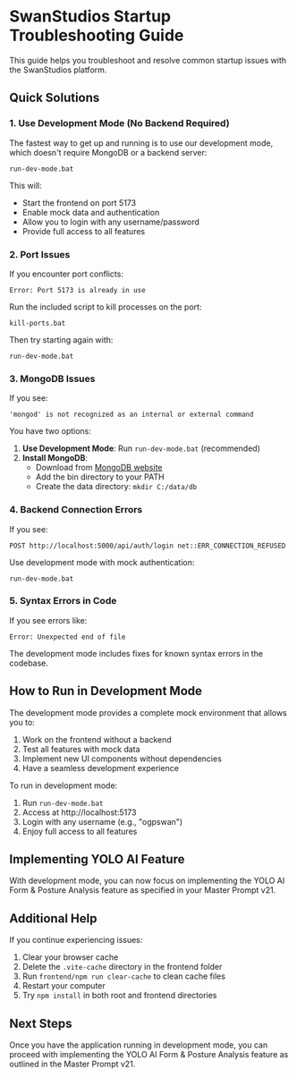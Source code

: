 # SwanStudios Startup Troubleshooting Guide

This guide helps you troubleshoot and resolve common startup issues with the SwanStudios platform.

## Quick Solutions

### 1. Use Development Mode (No Backend Required)

The fastest way to get up and running is to use our development mode, which doesn't require MongoDB or a backend server:

```
run-dev-mode.bat
```

This will:
- Start the frontend on port 5173
- Enable mock data and authentication
- Allow you to login with any username/password
- Provide full access to all features

### 2. Port Issues

If you encounter port conflicts:

```
Error: Port 5173 is already in use
```

Run the included script to kill processes on the port:

```
kill-ports.bat
```

Then try starting again with:

```
run-dev-mode.bat
```

### 3. MongoDB Issues

If you see:

```
'mongod' is not recognized as an internal or external command
```

You have two options:

1. **Use Development Mode**: Run `run-dev-mode.bat` (recommended)
2. **Install MongoDB**: 
   - Download from [MongoDB website](https://www.mongodb.com/try/download/community)
   - Add the bin directory to your PATH
   - Create the data directory: `mkdir C:/data/db`

### 4. Backend Connection Errors

If you see:

```
POST http://localhost:5000/api/auth/login net::ERR_CONNECTION_REFUSED
```

Use development mode with mock authentication:

```
run-dev-mode.bat
```

### 5. Syntax Errors in Code

If you see errors like:

```
Error: Unexpected end of file
```

The development mode includes fixes for known syntax errors in the codebase.

## How to Run in Development Mode

The development mode provides a complete mock environment that allows you to:

1. Work on the frontend without a backend
2. Test all features with mock data
3. Implement new UI components without dependencies
4. Have a seamless development experience

To run in development mode:

1. Run `run-dev-mode.bat`
2. Access at http://localhost:5173
3. Login with any username (e.g., "ogpswan")
4. Enjoy full access to all features

## Implementing YOLO AI Feature

With development mode, you can now focus on implementing the YOLO AI Form & Posture Analysis feature as specified in your Master Prompt v21.

## Additional Help

If you continue experiencing issues:

1. Clear your browser cache
2. Delete the `.vite-cache` directory in the frontend folder
3. Run `frontend/npm run clear-cache` to clean cache files
4. Restart your computer
5. Try `npm install` in both root and frontend directories

## Next Steps

Once you have the application running in development mode, you can proceed with implementing the YOLO AI Form & Posture Analysis feature as outlined in the Master Prompt v21.
